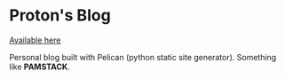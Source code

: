 # Proton's Blog

[Available here](http://blog.bolaji.de)

Personal blog built with Pelican (python static site generator).
Something like **PAMSTACK**.
